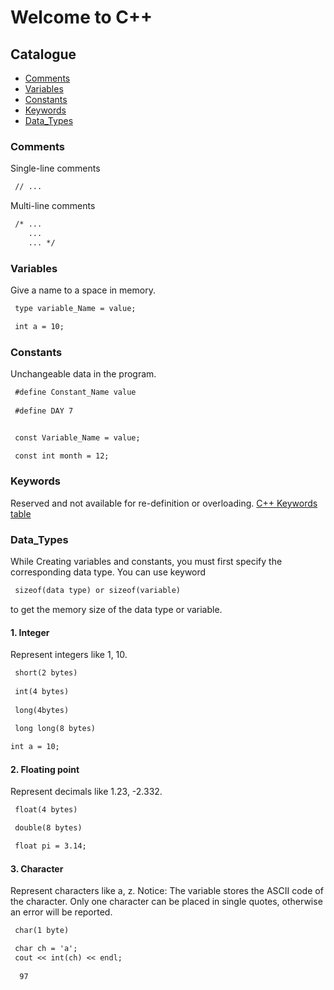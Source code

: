 # Welcome to C++

## Catalogue
- [Comments](#Comments)
- [Variables](#Variables)
- [Constants](#Constants)
- [Keywords](#Keywords)
- [Data_Types](#Data_Types)

### Comments
Single-line comments

```markdown
 // ...
```

Multi-line comments

```markdown
 /* ...
    ...
    ... */
```

### Variables
Give a name to a space in memory.

```markdown
 type variable_Name = value;

 int a = 10;
```

### Constants
Unchangeable data in the program.

```markdown
 #define Constant_Name value
 
 #define DAY 7
```

```markdown

 const Variable_Name = value;

 const int month = 12;
```
### Keywords
Reserved and not available for re-definition or overloading.
[C++ Keywords table](https://en.cppreference.com/w/cpp/keyword)

### Data_Types
While Creating variables and constants, you must first specify the corresponding data type. You can use keyword 
```markdown
 sizeof(data type) or sizeof(variable) 
``` 
to get the memory size of the data type or variable.

#### 1. Integer
Represent integers like 1, 10.
```markdown
 short(2 bytes)
 
 int(4 bytes)
 
 long(4bytes)
 
 long long(8 bytes)
```

```markdown
int a = 10;
```

#### 2. Floating point
Represent decimals like 1.23, -2.332.
```markdown
 float(4 bytes)

 double(8 bytes)
```

```markdown
 float pi = 3.14;
```

#### 3. Character
Represent characters like a, z. Notice: The variable stores the ASCII code of the character. Only one character can be placed in single quotes, otherwise an error will be reported.
```markdown
 char(1 byte)
```

```markdown
 char ch = 'a';
 cout << int(ch) << endl;
 
  97
```


